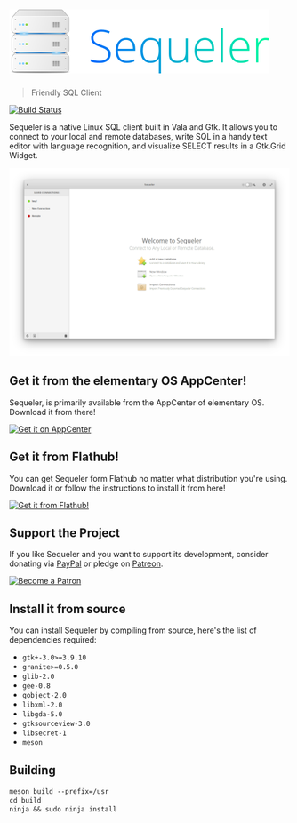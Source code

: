 # ![Sequeler](sequeler-logo-transparent.png)
> Friendly SQL Client

[![Build Status](https://travis-ci.org/Alecaddd/sequeler.svg?branch=master)](https://travis-ci.org/Alecaddd/sequeler)

Sequeler is a native Linux SQL client built in Vala and Gtk. It allows you to connect to your local and remote databases, write SQL in a handy text editor with language recognition, and visualize SELECT results in a Gtk.Grid Widget.

![](sequeler-screenshot.png)

## Get it from the elementary OS AppCenter!
Sequeler, is primarily available from the AppCenter of elementary OS. Download it from there!

[![Get it on AppCenter](https://appcenter.elementary.io/badge.svg)](https://appcenter.elementary.io/com.github.alecaddd.sequeler)

## Get it from Flathub!
You can get Sequeler form Flathub no matter what distribution you're using. Download it or follow the instructions to install it from here!

[![Get it from Flathub!](https://flathub.org/assets/badges/flathub-badge-i-en.svg=160x)](https://flathub.org/apps/details/com.github.alecaddd.sequeler)

## Support the Project
If you like Sequeler and you want to support its development, consider donating via [PayPal](https://www.paypal.me/alecaddd) or pledge on [Patreon](https://www.patreon.com/alecaddd).

[![Become a Patron](https://c5.patreon.com/external/logo/become_a_patron_button.png=170x)](https://www.patreon.com/alecaddd)

## Install it from source
You can install Sequeler by compiling from source, here's the list of dependencies required:
 - `gtk+-3.0>=3.9.10`
 - `granite>=0.5.0`
 - `glib-2.0`
 - `gee-0.8`
 - `gobject-2.0`
 - `libxml-2.0`
 - `libgda-5.0`
 - `gtksourceview-3.0`
 - `libsecret-1`
 - `meson`

## Building
```
meson build --prefix=/usr
cd build
ninja && sudo ninja install
```

